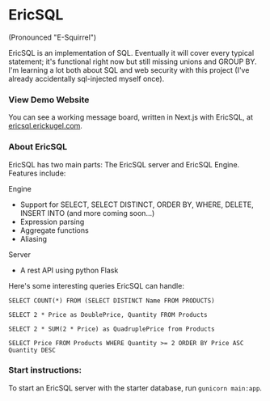 # EricSQL
(Pronounced "E-Squirrel")

EricSQL is an implementation of SQL. Eventually it will cover every typical statement; it's functional right now but still missing unions and GROUP BY. I'm learning a lot both about SQL and web security with this project (I've already accidentally sql-injected myself once).

### View Demo Website
You can see a working message board, written in Next.js with EricSQL, at [ericsql.erickugel.com](https://ericsql.erickugel.com).

### About EricSQL
EricSQL has two main parts: The EricSQL server and EricSQL Engine. Features include:

Engine
 - Support for SELECT, SELECT DISTINCT, ORDER BY, WHERE, DELETE, INSERT INTO (and more coming soon...)
 - Expression parsing
 - Aggregate functions
 - Aliasing

Server
 - A rest API using python Flask

Here's some interesting queries EricSQL can handle:
```
SELECT COUNT(*) FROM (SELECT DISTINCT Name FROM PRODUCTS)

SELECT 2 * Price as DoublePrice, Quantity FROM Products

SELECT 2 * SUM(2 * Price) as QuadruplePrice from Products

SELECT Price FROM Products WHERE Quantity >= 2 ORDER BY Price ASC Quantity DESC
```


### Start instructions:
To start an EricSQL server with the starter database, run
`gunicorn main:app`.

